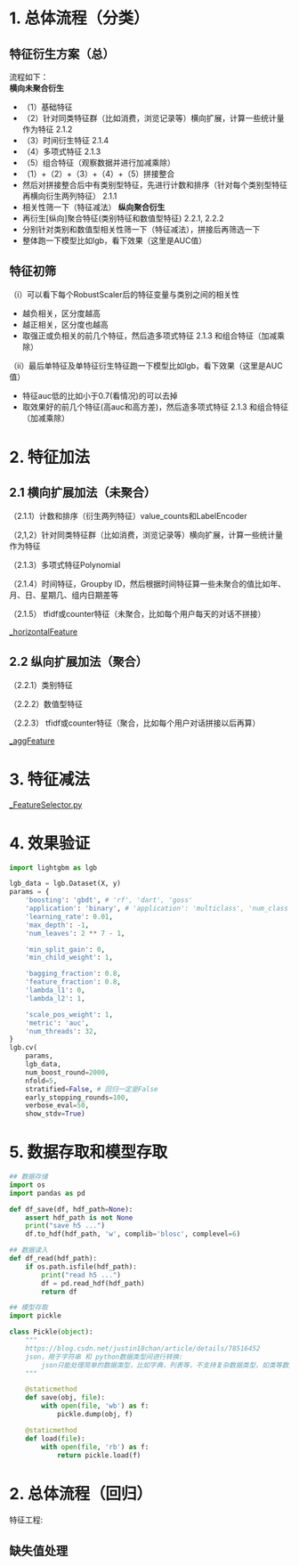 # 1. 总体流程（分类）

## 特征衍生方案（总）

流程如下：<br>
**横向未聚合衍生**<br>
 - （1）基础特征
 - （2）针对同类特征群（比如消费，浏览记录等）横向扩展，计算一些统计量作为特征 2.1.2
 - （3）时间衍生特征 2.1.4
 - （4）多项式特征 2.1.3
 - （5）组合特征（观察数据并进行加减乘除）
 - （1）+（2）+（3）+（4）+（5）拼接整合
 - 然后对拼接整合后中有类别型特征，先进行计数和排序（针对每个类别型特征再横向衍生两列特征） 2.1.1
 - 相关性筛一下（特征减法）
**纵向聚合衍生**<br>
 - 再衍生\[纵向]聚合特征(类别特征和数值型特征) 2.2.1, 2.2.2
 - 分别针对类别和数值型相关性筛一下（特征减法），拼接后再筛选一下
 - 整体跑一下模型比如lgb，看下效果（这里是AUC值）

## 特征初筛

（i）可以看下每个RobustScaler后的特征变量与类别之间的相关性<br>
 - 越负相关，区分度越高
 - 越正相关，区分度也越高
 - 取强正或负相关的前几个特征，然后造多项式特征 2.1.3 和组合特征（加减乘除）

（ii）最后单特征及单特征衍生特征跑一下模型比如lgb，看下效果（这里是AUC值）<br>
 - 特征auc低的比如小于0.7(看情况)的可以去掉
 - 取效果好的前几个特征(高auc和高方差)，然后造多项式特征 2.1.3 和组合特征（加减乘除）

# 2. 特征加法

## 2.1 横向扩展加法（未聚合）

（2.1.1）计数和排序（衍生两列特征）value_counts和LabelEncoder

（2,1,2）针对同类特征群（比如消费，浏览记录等）横向扩展，计算一些统计量作为特征

（2.1.3）多项式特征Polynomial

（2.1.4）时间特征，Groupby ID，然后根据时间特征算一些未聚合的值比如年、月、日、星期几、组内日期差等

（2.1.5） tfidf或counter特征（未聚合，比如每个用户每天的对话不拼接）

[_horizontalFeature](_horizontalFeature.py)

## 2.2 纵向扩展加法（聚合）

（2.2.1）类别特征

（2.2.2）数值型特征

（2.2.3） tfidf或counter特征（聚合，比如每个用户对话拼接以后再算）

[_aggFeature](_aggFeature.py)

# 3. 特征减法

[_FeatureSelector.py](_FeatureSelector.py)

# 4. 效果验证

```python
import lightgbm as lgb

lgb_data = lgb.Dataset(X, y)
params = {
    'boosting': 'gbdt', # 'rf', 'dart', 'goss'
    'application': 'binary', # 'application': 'multiclass', 'num_class': 3, # multiclass=softmax, multiclassova=ova  One-vs-All
    'learning_rate': 0.01,
    'max_depth': -1,
    'num_leaves': 2 ** 7 - 1,

    'min_split_gain': 0,
    'min_child_weight': 1,

    'bagging_fraction': 0.8,
    'feature_fraction': 0.8,
    'lambda_l1': 0,
    'lambda_l2': 1,

    'scale_pos_weight': 1,
    'metric': 'auc',
    'num_threads': 32,
}
lgb.cv(
    params,
    lgb_data,
    num_boost_round=2000,
    nfold=5,
    stratified=False, # 回归一定是False
    early_stopping_rounds=100,
    verbose_eval=50,
    show_stdv=True)
```

# 5. 数据存取和模型存取

```python
## 数据存储
import os
import pandas as pd

def df_save(df, hdf_path=None):
    assert hdf_path is not None
    print("save h5 ...")
    df.to_hdf(hdf_path, 'w', complib='blosc', complevel=6)

## 数据读入
def df_read(hdf_path):
    if os.path.isfile(hdf_path):
        print("read h5 ...")
        df = pd.read_hdf(hdf_path)
        return df
```
```python
## 模型存取
import pickle

class Pickle(object):
    """
    https://blog.csdn.net/justin18chan/article/details/78516452
    json，用于字符串 和 python数据类型间进行转换:
        json只能处理简单的数据类型，比如字典，列表等，不支持复杂数据类型，如类等数据类型。
    """

    @staticmethod
    def save(obj, file):
        with open(file, 'wb') as f:
            pickle.dump(obj, f)

    @staticmethod
    def load(file):
        with open(file, 'rb') as f:
            return pickle.load(f)
```

# 2. 总体流程（回归）

特征工程:

## 缺失值处理




